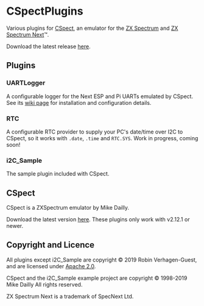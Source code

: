 # CSpectPlugins
Various plugins for [CSpect](http://www.cspect.org/), an emulator for the [ZX Spectrum](https://en.wikipedia.org/wiki/ZX_Spectrum) and [ZX Spectrum Next](https://www.specnext.com/about/)™.

Download the latest release [here](https://github.com/Threetwosevensixseven/CSpectPlugins/releases/latest).

## Plugins
### UARTLogger
A configurable logger for the Next ESP and Pi UARTs emulated by CSpect. See its [wiki page](https://github.com/Threetwosevensixseven/CSpectPlugins/wiki/UART-Logger) for installation and configuration details.

### RTC
A configurable RTC provider to supply your PC's date/time over I2C to CSpect, so it works with `.date`, `.time` and `RTC.SYS`. Work in progress, coming soon!

### i2C_Sample
The sample plugin included with CSpect.

## CSpect
CSpect is a ZXSpectrum emulator by Mike Dailly.

Download the latest version [here](http://www.cspect.org/). These plugins only work with v2.12.1 or newer.

## Copyright and Licence
All plugins except i2C_Sample are copyright © 2019 Robin Verhagen-Guest, and are licensed under [Apache 2.0](https://github.com/Threetwosevensixseven/CSpectPlugins/blob/master/LICENSE).

CSpect and the i2C_Sample example project are copyright © 1998-2019 Mike Dailly All rights reserved.

ZX Spectrum Next is a trademark of SpecNext Ltd.
